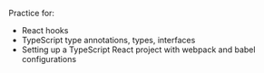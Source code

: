 Practice for:

- React hooks
- TypeScript type annotations, types, interfaces
- Setting up a TypeScript React project with webpack and babel configurations
